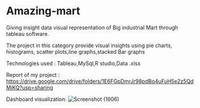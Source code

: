 ﻿# Amazing-mart
 
Giving insight data visual representation of Big industrial
Mart through tableau software.

The project in this category provide visual insights using pie charts, histograms,
 scatter plots,line graphs,stacked Bar graphs
 
Technologies used : Tableau,MySql,R studio,Data .xlsx

Report of my project : https://drive.google.com/drive/folders/1E6FGpDmrJr98pdBo4uFuH5e2z5QdMiKQ?usp=sharing

Dashboard visualization:
![Screenshot (1606)](https://github.com/Ekam3000/Amazing-mart/assets/86596600/94284a4f-f4db-4bac-aaff-e04b589fecc9)

 
